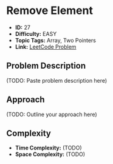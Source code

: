# Remove Element

- **ID:** 27
- **Difficulty:** EASY
- **Topic Tags:** Array, Two Pointers
- **Link:** [LeetCode Problem](https://leetcode.com/problems/remove-element/description/)

## Problem Description

(TODO: Paste problem description here)

## Approach

(TODO: Outline your approach here)

## Complexity

- **Time Complexity:** (TODO)
- **Space Complexity:** (TODO)

